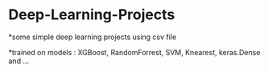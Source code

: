 # Deep-Learning-Projects
 *some simple deep learning projects using csv file
 
 *trained on models : XGBoost, RandomForrest, SVM, Knearest, keras.Dense and ...

